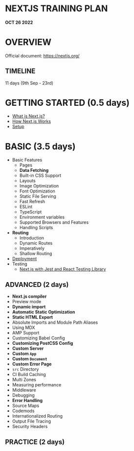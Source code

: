 # NEXTJS TRAINING PLAN

#### **OCT 26 2022**

# **OVERVIEW**

Official document: https://nextjs.org/

## TIMELINE

11 days (9th Sep - 23rd)

# **GETTING STARTED (0.5 days)**

- [What is Next.js?](https://nextjs.org/learn/foundations/about-nextjs/what-is-nextjs)
- [How Next.js Works](https://nextjs.org/learn/foundations/how-nextjs-works)
- [Setup](https://nextjs.org/docs/getting-started#system-requirements)

# **BASIC (3.5 days)**

- Basic Features
  - Pages
  - **Data Fetching**
  - Built-in CSS Support
  - Layouts
  - Image Optimization
  - Font Optimization
  - Static File Serving
  - Fast Refresh
  - ESLint
  - TypeScript
  - Environment variables
  - Supported Browsers and Features
  - Handling Scripts
- **Routing**
  - Introduction
  - Dynamic Routes
  - Imperatively
  - Shallow Routing
- [Deployment](https://vercel.com/)
- Testing
  - [Next.js with Jest and React Testing Library](https://github.com/vercel/next.js/tree/canary/examples/with-jest)

## ADVANCED (2 days)

- **Next.js compiler**
- Preview mode
- **Dynamic import**
- **Automatic Static Optimization**
- **Static HTML Export**
- Absolute Imports and Module Path Aliases
- Using MDX
- AMP Support
- Customizing Babel Config
- **Customizing PostCSS Config**
- **Custom Server**
- **Custom `App`**
- **Custom `Document`**
- **Custom Error Page**
- `src` Directory
- CI Build Caching
- Multi Zones
- Measuring performance
- Middleware
- Debugging
- **Error Handling**
- Source Maps
- Codemods
- Internationalized Routing
- Output File Tracing
- Security Headers

## PRACTICE (2 days)
